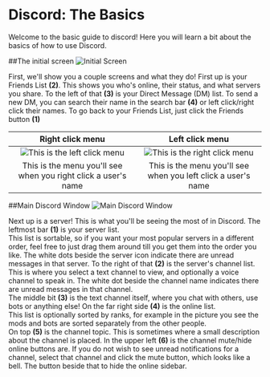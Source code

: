 # Discord: The Basics
Welcome to the basic guide to discord! 
Here you will learn a bit about the basics of how to use Discord.

##The initial screen
![Initial Screen](http://i.imgur.com/tv0ZyzS.png)

First, we'll show you a couple screens and what they do! 
First up is your Friends List **(2)**. 
This shows you who's online, their status, and what servers you share. 
To the left of that **(3)** is your Direct Message (DM) list. 
To send a new DM, you can search their name in the search bar **(4)** or left click/right click their names. 
To go back to your Friends List, just click the Friends button **(1)**

|Right click menu | Left click menu |
|:---:|:---:|
|![This is the left click menu](http://i.imgur.com/1RzL3sV.png)|![This is the right click menu](http://i.imgur.com/eanqya2.png)|
|This is the menu you'll see when you right click a user's name|This is the menu you'll see when you left click a user's name|

##Main Discord Window
![Main Discord Window](http://i.imgur.com/LA4WWSK.png)

Next up is a server! This is what you'll be seeing the most of in Discord. 
The leftmost bar **(1)** is your server list.  
This list is sortable, so if you want your most popular servers in a different order, feel free to just drag them around till you get them into the order you like. 
The white dots beside the server icon indicate there are unread messages in that server. 
To the right of that **(2)** is the server's channel list. 
This is where you select a text channel to view, and optionally a voice channel to speak in. 
The white dot beside the channel name indicates there are unread messages in that channel.  
The middle bit **(3)** is the text channel itself, where you chat with others, use bots or anything else! 
On the far right side **(4)** is the online list.  
This list is optionally sorted by ranks, for example in the picture you see the mods and bots are sorted separately from the other people.  
On top **(5)** is the channel topic. 
This is sometimes where a small description about the channel is placed. 
In the upper left **(6)** is the channel mute/hide online buttons are. 
If you do not wish to see unread notifications for a channel, select that channel and click the mute button, which looks like a bell. 
The button beside that to hide the online sidebar.
